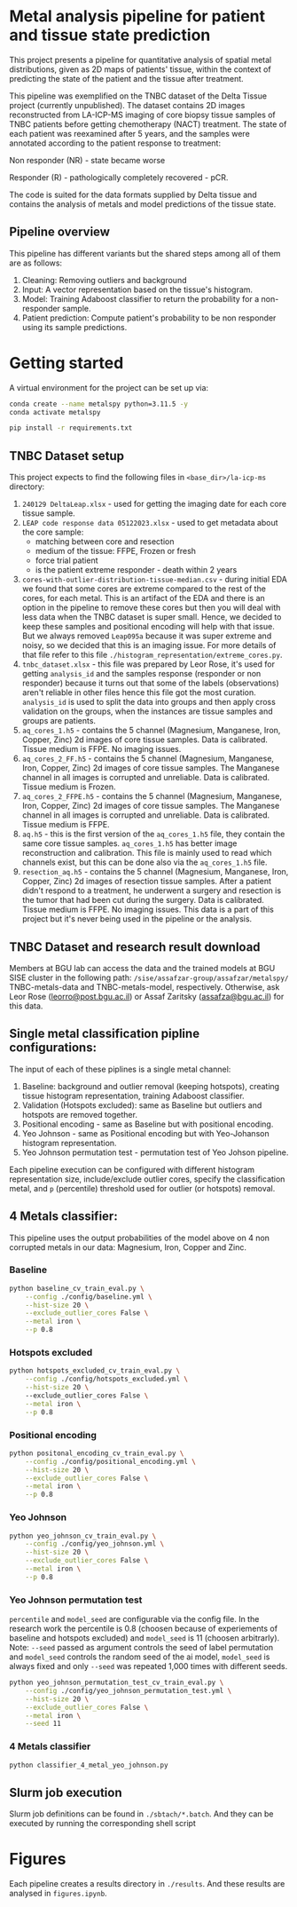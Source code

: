 # Metal analysis pipeline for patient and tissue state prediction
This project presents a pipeline for quantitative analysis of spatial metal distributions, given as 2D maps of patients' tissue, within the context of predicting the state of the patient and the tissue after treatment.

This pipeline was exemplified on the TNBC dataset of the Delta Tissue project (currently unpublished).
The dataset contains 2D images reconstructed from LA-ICP-MS imaging of core biopsy tissue samples of TNBC patients before getting chemotherapy (NACT) treatment. The state of each patient was reexamined after 5 years, and the samples were annotated according to the patient response to treatment:

Non responder (NR) - state became worse

Responder (R) - pathologically completely recovered - pCR.

The code is suited for the data formats supplied by Delta tissue and contains the analysis of metals and model predictions of the tissue state.

## Pipeline overview
This pipeline has different variants but the shared steps among all of them are as follows:
1. Cleaning: Removing outliers and background
2. Input: A vector representation based on the tissue's histogram.
3. Model: Training Adaboost classifier to return the probability for a non-responder sample.
4. Patient prediction: Compute patient's probability to be non responder using its sample predictions.

# Getting started
A virtual environment for the project can be set up via:
```sh
conda create --name metalspy python=3.11.5 -y
conda activate metalspy

pip install -r requirements.txt
```

## TNBC Dataset setup
This project expects to find the following files in `<base_dir>/la-icp-ms` directory:
1. `240129 DeltaLeap.xlsx` - used for getting the imaging date for each core tissue sample.
7. `LEAP code response data 05122023.xlsx` - used to get metadata about the core sample:
    * matching between core and resection
    * medium of the tissue: FFPE, Frozen or fresh
    * force trial patient
    * is the patient extreme responder - death within 2 years
6. `cores-with-outlier-distribution-tissue-median.csv` - during initial EDA we found that some cores are extreme compared to the rest of the cores, for each metal. This is an artifact of the EDA and there is an option in the pipeline to remove these cores but then you will deal with less data when the TNBC dataset is super small. Hence, we decided to keep these samples and positional encoding will help with that issue. But we always removed `Leap095a` because it was super extreme and noisy, so we decided that this is an imaging issue. For more details of that file refer to this file `./histogram_representation/extreme_cores.py`.
9. `tnbc_dataset.xlsx` - this file was prepared by Leor Rose, it's used for getting `analysis_id` and the samples response (responder or non responder) because it turns out that some of the labels (observations) aren't reliable in other files hence this file got the most curation. `analysis_id` is used to split the data into groups and then apply cross validation on the groups, when the instances are tissue samples and groups are patients.
2. `aq_cores_1.h5` - contains the 5 channel (Magnesium, Manganese, Iron, Copper, Zinc) 2d images of core tissue samples. Data is calibrated. Tissue medium is FFPE. No imaging issues.
3. `aq_cores_2_FF.h5` - contains the 5 channel (Magnesium, Manganese, Iron, Copper, Zinc) 2d images of core tissue samples. The Manganese channel in all images is corrupted and unreliable. Data is calibrated. Tissue medium is Frozen.
4. `aq_cores_2_FFPE.h5` - contains the 5 channel (Magnesium, Manganese, Iron, Copper, Zinc) 2d images of core tissue samples. The Manganese channel in all images is corrupted and unreliable. Data is calibrated. Tissue medium is FFPE.
5. `aq.h5` - this is the first version of the `aq_cores_1.h5` file, they contain the same core tissue samples. `aq_cores_1.h5` has better image reconstruction and calibration. This file is mainly used to read which channels exist, but this can be done also via the `aq_cores_1.h5` file.
8. `resection_aq.h5` - contains the 5 channel (Magnesium, Manganese, Iron, Copper, Zinc) 2d images of resection tissue samples. After a patient didn't respond to a treatment, he underwent a surgery and resection is the tumor that had been cut during the surgery. Data is calibrated. Tissue medium is FFPE. No imaging issues. This data is a part of this project but it's never being used in the pipeline or the analysis.

## TNBC Dataset and research result download
Members at BGU lab can access the data and the trained models at BGU SISE cluster in the following path: `/sise/assafzar-group/assafzar/metalspy/` TNBC-metals-data and TNBC-metals-model, respectively.
Otherwise, ask Leor Rose (leorro@post.bgu.ac.il) or Assaf Zaritsky (assafza@bgu.ac.il) for this data.

## Single metal classification pipline configurations:
The input of each of these piplines is a single metal channel:
1. Baseline: background and outlier removal (keeping hotspots), creating tissue histogram representation, training Adaboost classifier.
2. Validation (Hotspots excluded): same as Baseline but outliers and hotspots are removed together.
3. Positional encoding - same as Baseline but with positional encoding.
4. Yeo Johnson - same as Positional encoding but with Yeo-Johanson histogram representation.
5. Yeo Johnson permutation test - permutation test of Yeo Johson pipeline.

Each pipeline execution can be configured with different histogram representation size, include/exclude outlier cores, specify the classification metal, and `p` (percentile) threshold used for outlier (or hotspots) removal.

## 4 Metals classifier:
This pipeline uses the output probabilities of the model above on 4 non corrupted metals in our data: Magnesium, Iron, Copper and Zinc.

### Baseline
```sh
python baseline_cv_train_eval.py \
    --config ./config/baseline.yml \
    --hist-size 20 \
    --exclude_outlier_cores False \
    --metal iron \
    --p 0.8
```

### Hotspots excluded
```sh
python hotspots_excluded_cv_train_eval.py \
    --config ./config/hotspots_excluded.yml \
    --hist-size 20 \ 
    --exclude_outlier_cores False \
    --metal iron \
    --p 0.8
```

### Positional encoding
```sh
python positonal_encoding_cv_train_eval.py \
    --config ./config/positional_encoding.yml \
    --hist-size 20 \
    --exclude_outlier_cores False \
    --metal iron \
    --p 0.8
```

### Yeo Johnson
```sh
python yeo_johnson_cv_train_eval.py \
    --config ./config/yeo_johnson.yml \
    --hist-size 20 \
    --exclude_outlier_cores False \
    --metal iron \
    --p 0.8
```

### Yeo Johnson permutation test
`percentile` and `model_seed` are configurable via the config file. In the research work the percentile is 0.8 (choosen because of experiements of baseline and hotspots excluded) and `model_seed` is 11 (choosen arbitrarly). Note: `--seed` passed as argument controls the seed of label permutation and `model_seed` controls the random seed of the ai model, `model_seed` is always fixed and only `--seed` was repeated 1,000 times with different seeds.
```sh
python yeo_johnson_permutation_test_cv_train_eval.py \
    --config ./config/yeo_johnson_permutation_test.yml \
    --hist-size 20 \
    --exclude_outlier_cores False \
    --metal iron \
    --seed 11
```

### 4 Metals classifier
```sh
python classifier_4_metal_yeo_johnson.py
```

## Slurm job execution
Slurm job definitions can be found in `./sbtach/*.batch`. And they can be executed by running the corresponding shell script


# Figures
Each pipeline creates a results directory in `./results`. And these results are analysed in `figures.ipynb`.
